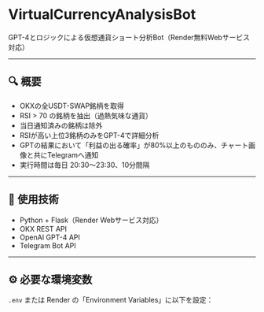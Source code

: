 # VirtualCurrencyAnalysisBot

GPT-4とロジックによる仮想通貨ショート分析Bot（Render無料Webサービス対応）

---

## 🔍 概要

- OKXの全USDT-SWAP銘柄を取得
- RSI > 70 の銘柄を抽出（過熱気味な通貨）
- 当日通知済みの銘柄は除外
- RSIが高い上位3銘柄のみをGPT-4で詳細分析
- GPTの結果において「利益の出る確率」が80%以上のもののみ、チャート画像と共にTelegramへ通知
- 実行時間は毎日 20:30〜23:30、10分間隔

---

## 🔧 使用技術

- Python + Flask（Render Webサービス対応）
- OKX REST API
- OpenAI GPT-4 API
- Telegram Bot API

---

## ⚙️ 必要な環境変数

`.env` または Render の「Environment Variables」に以下を設定：
